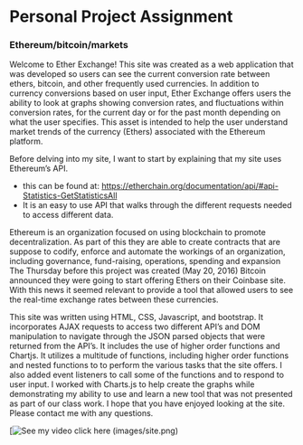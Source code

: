 # Personal Project Assignment
### Ethereum/bitcoin/markets

Welcome to Ether Exchange! This site was created as a web application that was developed so users can see the current conversion rate between ethers, bitcoin, and other frequently used currencies. In addition to currency conversions based on user input, Ether Exchange offers users the ability to look at graphs showing conversion rates, and fluctuations within conversion rates, for the current day or for the past month depending on what the user specifies. This asset is intended to help the user understand market trends of the currency (Ethers) associated with the Ethereum platform.

Before delving into my site, I want to start by explaining that my site uses Ethereum’s API.
  - this  can be found at: https://etherchain.org/documentation/api/#api-Statistics-GetStatisticsAll
  - It is an easy to use API that walks through the different
    requests needed to access different data.

Ethereum is an organization focused on using blockchain to promote decentralization. As part of this they are able to create contracts that are suppose to codify, enforce and automate the workings of an organization, including governance, fund-raising, operations, spending and expansion The Thursday before this project was created (May 20, 2016) Bitcoin announced they were going to start offering Ethers on their Coinbase site. With this news it seemed relevant to provide a tool that allowed users to see the real-time exchange rates between these currencies.

This site was written using HTML, CSS, Javascript, and bootstrap. It incorporates AJAX requests to access two different API’s and DOM manipulation to navigate through the JSON parsed objects that were returned from the API’s. It includes the use of higher order functions and Chartjs. It utilizes a multitude of functions, including higher order functions and nested functions to to perform the various tasks that the site offers. I also added event listeners to call some of the functions and to respond to user input. I worked with Charts.js to help create the graphs while demonstrating my ability to use and learn a new tool that was not presented as part of our class work. I hope that you have enjoyed looking at the site. Please contact me with any questions.

[![See my video click here (images/site.png)](https://youtu.be/bD-zbwhEpyM)
